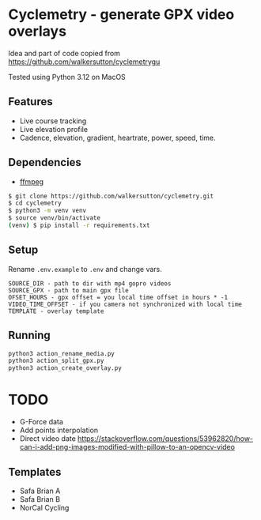 # Cyclemetry - generate GPX video overlays

Idea and part of code copied from https://github.com/walkersutton/cyclemetrygu

Tested using Python 3.12 on MacOS

## Features
* Live course tracking
* Live elevation profile
* Cadence, elevation, gradient, heartrate, power, speed, time.


## Dependencies
* [ffmpeg](https://FFmpeg.org/)

```sh
$ git clone https://github.com/walkersutton/cyclemetry.git
$ cd cyclemetry
$ python3 -m venv venv
$ source venv/bin/activate
(venv) $ pip install -r requirements.txt
```

## Setup
Rename `.env.example` to `.env` and change vars.
```
SOURCE_DIR - path to dir with mp4 gopro videos 
SOURCE_GPX - path to main gpx file
OFSET_HOURS - gpx offset = you local time offset in hours * -1
VIDEO_TIME_OFFSET - if you camera not synchronized with local time
TEMPLATE - overlay template
```


## Running
```sh
python3 action_rename_media.py
python3 action_split_gpx.py
python3 action_create_overlay.py
```

# TODO
- G-Force data
- Add points interpolation
- Direct video date https://stackoverflow.com/questions/53962820/how-can-i-add-png-images-modified-with-pillow-to-an-opencv-video 
## Templates
- Safa Brian A
- Safa Brian B
- NorCal Cycling


